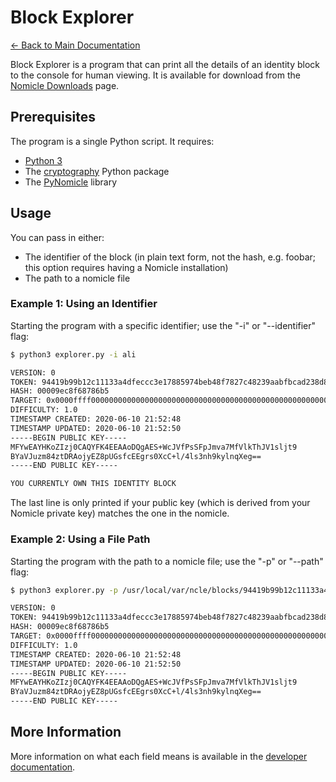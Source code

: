 # Block Explorer

[← Back to Main Documentation](index.md)

Block Explorer is a program that can print all the details of an identity block to the console for human viewing. It is available for download from the [Nomicle Downloads](download.md#individual-components) page.

## Prerequisites

The program is a single Python script. It requires:

- [Python 3](https://www.python.org/download/releases/3.0/)
- The [cryptography](https://cryptography.io/en/latest/) Python package
- The [PyNomicle](download.md#libraries) library

## Usage

You can pass in either:

- The identifier of the block (in plain text form, not the hash, e.g. foobar; this option requires having a Nomicle installation)
- The path to a nomicle file

### Example 1: Using an Identifier

Starting the program with a specific identifier; use the "-i" or "--identifier" flag:

```bash
$ python3 explorer.py -i ali

VERSION: 0
TOKEN: 94419b99b12c11133a4dfeccc3e17885974beb48f7827c48239aabfbcad238d8
HASH: 00009ec8f68786b5
TARGET: 0x0000ffff00000000000000000000000000000000000000000000000000000000, (EXPONENT: 31, MANTISSA: 65535)
DIFFICULTY: 1.0
TIMESTAMP CREATED: 2020-06-10 21:52:48
TIMESTAMP UPDATED: 2020-06-10 21:52:50
-----BEGIN PUBLIC KEY-----
MFYwEAYHKoZIzj0CAQYFK4EEAAoDQgAES+WcJVfPsSFpJmva7MfVlkThJV1sljt9
BYaVJuzm84ztDRAojyEZ8pUGsfcEEgrs0XcC+l/4ls3nh9kylnqXeg==
-----END PUBLIC KEY-----

YOU CURRENTLY OWN THIS IDENTITY BLOCK
```

The last line is only printed if your public key (which is derived from your Nomicle private key) matches the one in the nomicle.

### Example 2: Using a File Path

Starting the program with the path to a nomicle file; use the "-p" or "--path" flag:

```bash
$ python3 explorer.py -p /usr/local/var/ncle/blocks/94419b99b12c11133a4dfeccc3e17885974beb48f7827c48239aabfbcad238d8.ncle

VERSION: 0
TOKEN: 94419b99b12c11133a4dfeccc3e17885974beb48f7827c48239aabfbcad238d8
HASH: 00009ec8f68786b5
TARGET: 0x0000ffff00000000000000000000000000000000000000000000000000000000, (EXPONENT: 31, MANTISSA: 65535)
DIFFICULTY: 1.0
TIMESTAMP CREATED: 2020-06-10 21:52:48
TIMESTAMP UPDATED: 2020-06-10 21:52:50
-----BEGIN PUBLIC KEY-----
MFYwEAYHKoZIzj0CAQYFK4EEAAoDQgAES+WcJVfPsSFpJmva7MfVlkThJV1sljt9
BYaVJuzm84ztDRAojyEZ8pUGsfcEEgrs0XcC+l/4ls3nh9kylnqXeg==
-----END PUBLIC KEY-----
```

## More Information

More information on what each field means is available in the [developer documentation](developer/fileformat.md).
